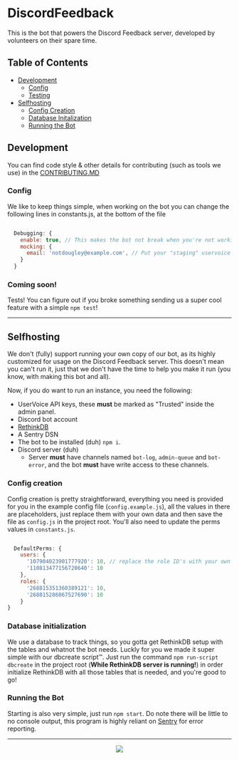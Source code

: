 <!-- markdownlint-disable MD026 MD033 -->

# DiscordFeedback

This is the bot that powers the Discord Feedback server, developed by volunteers on their spare time.

## Table of Contents

- [Development](#development)
  - [Config](#config)
  - [Testing](#coming-soon)
- [Selfhosting](#selfhosting)
  - [Config Creation](#config-creation)
  - [Database Initalization](#database-initialization)
  - [Running the Bot](#running-the-bot)

## Development

You can find code style & other details for contributing (such as tools we use) in the [CONTRIBUTING.MD](/.github/CONTRIBUTING.md)

### Config

We like to keep things simple, when working on the bot you can change the following lines in constants.js, at the bottom of the file

```js

  Debugging: {
    enable: true, // This makes the bot not break when you're not working with production data
    mocking: {
      email: 'notdougley@example.com', // Put your "staging" uservoice email address here, otherwise anything relying on getMail will fail, as getMail is designed to only work on production by default
    }
  }

```

### Coming soon!

Tests! You can figure out if you broke something sending us a super cool feature with a simple `npm test`!

---

## Selfhosting

We don't (fully) support running your own copy of our bot, as its highly customized for usage on the Discord Feedback server. This doesn't mean you can't run it, just that we don't have the time to help you make it run (you know, with making this bot and all).

Now, if you do want to run an instance, you need the following:

- UserVoice API keys, these **must** be marked as "Trusted" inside the admin panel.
- Discord bot account
- [RethinkDB](https://www.rethinkdb.com)
- A Sentry DSN
- The bot to be installed (duh) `npm i`.
- Discord server (duh)
  - Server **must** have channels named `bot-log`, `admin-queue` and `bot-error`, and the bot **must** have write access to these channels.

### Config creation

Config creation is pretty straightforward, everything you need is provided for you in the example config file (`config.example.js`), all the values in there are placeholders, just replace them with your own data and then save the file as `config.js` in the project root. You'll also need to update the perms values in `constants.js`.

```js

  DefaultPerms: {
    users: {
      '107904023901777920': 10, // replace the role ID's with your own
      '110813477156720640': 10
    },
    roles: {
      '268815351360389121': 10,
      '268815286067527690': 10
    }
}

```

### Database initialization

We use a database to track things, so you gotta get RethinkDB setup with the tables and whatnot the bot needs. Luckly for you we made it super simple with our dbcreate script™. Just run the command `npm run-script dbcreate` in the project root (**While RethinkDB server is running!**) in order initialize RethinkDB with all those tables that is needed, and you're good to go!

### Running the Bot

Starting is also very simple, just run `npm start`. Do note there will be little to no console output, this program is highly reliant on [Sentry](https://sentry.io) for error reporting.

---

<p align="center">
  <a href="https://discord.gg/discord-feedback"><img src="https://discordapp.com/api/v7/guilds/268811439588900865/widget.png?style=banner3"></a>
</p>
